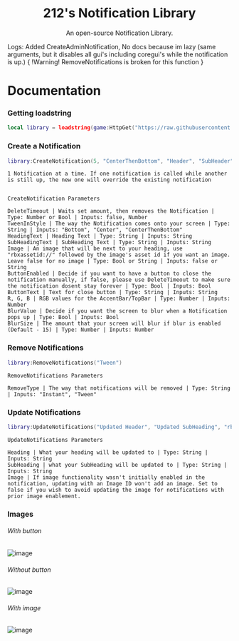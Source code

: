 <h1 align="center">
  212's Notification Library
</h1>

<p align="center">
  An open-source Notification Library.
</p>

Logs: Added CreateAdminNotification, No docs because im lazy (same arguments, but it disables all gui's including coregui's while the notification is up.) { !Warning! RemoveNotifications is broken for this function }


# Documentation
### Getting loadstring
```lua
local library = loadstring(game:HttpGet("https://raw.githubusercontent.com/biggaboy212/212-s-Notification-Library/main/Source"))()
```


### Create a Notification
```lua
library:CreateNotification(5, "CenterThenBottom", "Header", "SubHeader", false, true, "Ok", 50,50,200, true, 15)
```

	1 Notification at a time. If one notification is called while another is still up, the new one will override the existing notification

	
	CreateNotification Parameters
	
	DeleteTimeout | Waits set amount, then removes the Notification | Type: Number or Bool | Inputs: false, Number
	TweenInStyle | The way the Notification comes onto your screen | Type: String | Inputs: "Bottom", "Center", "CenterThenBottom"
	HeadingText | Heading Text | Type: String | Inputs: String
	SubHeadingText | SubHeading Text | Type: String | Inputs: String
	Image | An image that will be next to your heading, use "rbxassetid://" followed by the image's asset id if you want an image. Leave false for no image | Type: Bool or String | Inputs: false or String
	ButtonEnabled | Decide if you want to have a button to close the notification manually, if false, please use DeleteTimeout to make sure the notification dosent stay forever | Type: Bool | Inputs: Bool
	ButtonText | Text for close button | Type: String | Inputs: String
	R, G, B | RGB values for the AccentBar/TopBar | Type: Number | Inputs: Number
	BlurValue | Decide if you want the screen to blur when a Notification pops up | Type: Bool | Inputs: Bool
	BlurSize | The amount that your screen will blur if blur is enabled (Default - 15) | Type: Number | Inputs: Number


### Remove Notifications
```lua
library:RemoveNotifications("Tween")
```

	RemoveNotifications Parameters
	
	RemoveType | The way that notifications will be removed | Type: String | Inputs: "Instant", "Tween"

 
### Update Notifications
```lua
library:UpdateNotifications("Updated Header", "Updated SubHeading", "rbxasset://textures/ui/GuiImagePlaceholder.png", 200,50,50)
```

	UpdateNotifications Parameters
	
	Heading | What your heading will be updated to | Type: String | Inputs: String
	SubHeading | what your SubHeading will be updated to | Type: String | Inputs: String
	Image | If image functionality wasn't initially enabled in the notification, updating with an Image ID won't add an image. Set to false if you wish to avoid updating the image for notifications with prior image enablement.



### Images

###### With button
![image](https://github.com/biggaboy212/212-s-Notification-Library/assets/75142294/07849c20-af2e-4955-bbc2-bc9fc41454c6)

###### Without button
![image](https://github.com/biggaboy212/212-s-Notification-Library/assets/75142294/b4f601cd-81be-4c7b-b14d-0249ed68af38)

###### With image
![image](https://github.com/biggaboy212/212-s-Notification-Library/assets/75142294/d14c729d-7fcb-4056-b8c2-a9e243a530ac)

